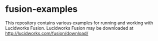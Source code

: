 # fusion-examples
This repository contains various examples for running and working with Lucidworks Fusion.  Lucidworks Fusion may be downloaded at http://lucidworks.com/fusion/download/
